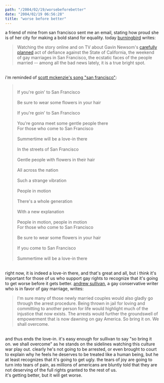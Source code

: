```yaml
---
path: "/2004/02/19/worsebeforebetter" 
date: "2004/02/19 06:56:28" 
title: "worse before better" 
---
```

a friend of mine from san francisco sent me an email, stating how proud she is of her city for making a bold stand for equality. today <a href="http://weblog.burningbird.net/fires/culture/no_other_word_works_but_great.htm">burningbird</a> writes:<br><blockquote>Watching the story online and on TV about Gavin Newsom's <a href="http://www.miami.com/mld/miamiherald/news/nation/7963377.htm">carefully planned</a> act of defiance against the State of California, the  weekend of gay marriages in San Francisco, the ecstatic faces of the people married -- among all the bad news lately, it is a true bright spot. </blockquote><br>i'm reminded of <a href="http://www.lyricsxp.com/lyrics/s/san_francisco_scott_mckenzie.html">scott mckenzie's song "san francisco"</a>:<br><blockquote><br>If you're goin' to San Francisco<br/><br>Be sure to wear some flowers in your hair<br/> <br>If you're goin' to San Francisco<br/><br>You're gonna meet some gentle people there<br>For those who come to San Francisco<br/> <br>Summertime will be a love-in there<br/><br>In the streets of San Francisco<br/><br>Gentle people with flowers in their hair<br/> <br>All across the nation<br/><br>Such a strange vibration<br/><br>People in motion<br/><br>There's a whole generation<br/> <br>With a new explanation<br/><br>People in motion, people in motion<br>For those who come to San Francisco<br/> <br>Be sure to wear some flowers in your hair<br/><br>If you come to San Francisco<br/><br>Summertime will be a love-in there<br></blockquote><br>right now, it is indeed a love-in there, and that's great and all, but i think it's important for those of us who support gay rights to recognize that it's going to get worse before it gets better. <a href="http://www.andrewsullivan.com/index.php?dish_inc=archives/2004_02_15_dish_archive.html#107704177894363024">andrew sullivan</a>, a gay conservative writer who is in favor of gay marriage, writes:<br><blockquote>I'm sure many of those newly married couples would also gladly go through the arrest procedure. Being thrown in jail for loving and committing to another person for life would highlight much of the injustice that now exists. The arrests would further the groundswell of empowerment that is now dawning on gay America. So bring it on. We shall overcome.</blockquote><br>and thus ends the love-in. it's easy enough for sullivan to say "so bring it on. we shall overcome" as he stands on the sidelines watching this culture war play out. clearly he's not going to be arrested, or even brought to court to explain why he feels he deserves to be treated like a human being, but he at least recognizes that it's going to get ugly. the tears of joy are going to turn into tears of pain, as millions of americans are bluntly told that they are not deserving of the full rights granted to the rest of us.<br>it's getting better, but it will get worse.